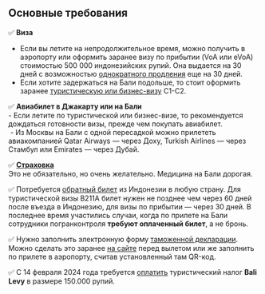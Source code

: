 ## Основные требования

✅ **Виза**  
- Если вы летите на непродолжительное время, можно получить в аэропорту или оформить заранее визу по прибытии (VoA или eVoA) стоимостью 500 000 индонезийских рупий. Она выдается на 30 дней с возможностью [однократного продления](https://baliforum.ru/p/prodlenie-vizy-po-pribytii-voa-visa-on-arrival-na-bali) еще на 30 дней.  
- Если хотите задержаться на Бали подольше, то стоит оформить заранее [туристическую или бизнес-визу](https://legalindonesia.id/ru/) С1-С2.  

✅ **Авиабилет в Джакарту или на Бали**  
- Если летите по туристической или бизнес-визе, то рекомендуется дождаться готовности визы, прежде чем покупать авиабилет.  
 - Из Москвы на Бали с одной пересадкой можно прилететь авиакомпанией Qatar Airways — через Доху, Turkish Airlines — через Стамбул или Emirates — через Дубай.   

✅ [**Страховка**](https://www.cherehapa.ru/?partnerId=1196&country%5B0%5D=indonesia)  
Это не обязательно, но очень желательно. Медицина на Бали дорогая.  

✅ Потребуется [обратный билет](https://kupitrip.online/ref_link/54ddb117500076bed8798d90a2d3b520) из Индонезии в любую страну. Для туристической визы B211A билет нужен не позднее чем через 60 дней после въезда в Индонезию, для визы по прибытии — через 30 дней. В последнее время участились случаи, когда по прилете на Бали сотрудники погранконтроля **требуют оплаченный билет**, а не бронь.  

✅ Нужно заполнить электронную форму [таможенной декларации](https://baliforum.ru/p/tamozhnya-na-bali-tamozhennye-pravila-chto-mozhno-provozit-na-bali). Можно сделать это заранее [на сайте](https://bcngurahrai.beacukai.go.id/ecd/?h=beranda) перед вылетом или же заполнить по прилете в аэропорту, считав установленный там QR-код.

✅ С 14 февраля 2024 года требуется [оплатить](https://lovebali.baliprov.go.id/) туристический налог **Bali Levy** в размере 150.000 рупий.